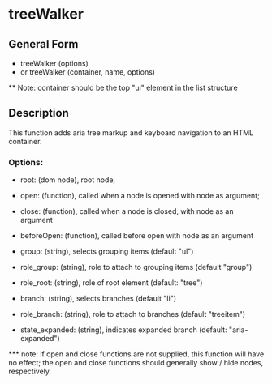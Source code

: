 # treeWalker

## General Form
- treeWalker (options)
- or treeWalker (container, name, options)

** Note: container should be the top "ul" element in the list structure

## Description
This function adds aria tree markup and keyboard navigation to an HTML container.

### Options:
- root: (dom node), root node,
- open: (function), called when a node is opened with node as argument;
- close: (function), called when a node is closed, with node as an argument
- beforeOpen: (function), called before open with node as an argument

- group: (string), selects grouping items (default "ul")
- role_group: (string), role to attach to grouping items (default "group")
- role_root: (string), role of root element (default: "tree")

- branch: (string), selects branches (default "li")
- role_branch: (string), role to attach to branches (default "treeitem")

- state_expanded: (string), indicates expanded branch (default: "aria-expanded")

***  note: if open and close functions are not supplied, this function will have no effect; the open and close functions should generally show / hide nodes, respectively.


